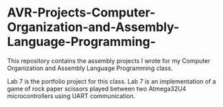 # AVR-Projects-Computer-Organization-and-Assembly-Language-Programming-
This repository contains the assembly projects I wrote for my Computer Organization and Assembly Language Programming class. 

Lab 7 is the portfolio project for this class. Lab 7 is an implementation of a game of rock paper scissors played between two Atmega32U4 microcontrollers using UART communication. 
